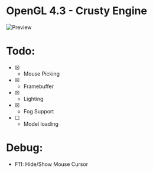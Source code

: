 # OpenGL 4.3 - Crusty Engine

![Preview](https://user-images.githubusercontent.com/2057932/230497788-e3e5bbc2-a1e6-4837-a34a-446dfb8143b9.png)

# Todo:
- [X] * Mouse Picking
- [X] * Framebuffer
- [X] * Lighting
- [X] * Fog Support
- [ ] * Model loading

# Debug:
* F11: Hide/Show Mouse Cursor
